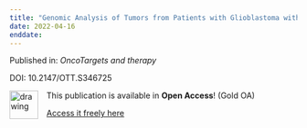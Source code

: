 ```yaml
---
title: "Genomic Analysis of Tumors from Patients with Glioblastoma with Long-Term Response to Afatinib."
date: 2022-04-16
enddate:
---
```


Published in: *OncoTargets and therapy*

DOI: 10.2147/OTT.S346725

<img src="https://upload.wikimedia.org/wikipedia/commons/thumb/7/77/Open_Access_logo_PLoS_transparent.svg/800px-Open_Access_logo_PLoS_transparent.svg.png" alt="drawing" width="50" align="left"/> &nbsp;&nbsp;&nbsp;This publication is available in **Open Access**! (Gold OA)

&nbsp;&nbsp;&nbsp;[Access it freely here](https://www.dovepress.com/getfile.php?fileID=79791
)

